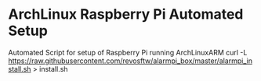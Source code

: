 # ArchLinux Raspberry Pi Automated Setup
Automated Script for setup of Raspberry Pi running ArchLinuxARM
curl -L https://raw.githubusercontent.com/revosftw/alarmpi_box/master/alarmpi_install.sh > install.sh

